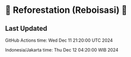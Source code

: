 
# 🌳 Reforestation (Reboisasi) 🌲

## Last Updated

GitHub Actions time: Wed Dec 11 21:20:00 UTC 2024

Indonesia/Jakarta time: Thu Dec 12 04:20:00 WIB 2024
